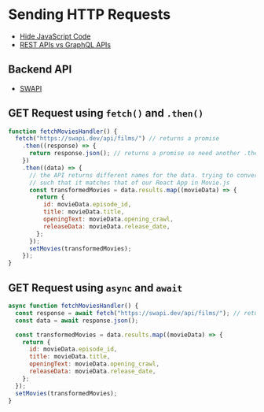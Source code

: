 # Sending HTTP Requests

- [Hide JavaScript Code](https://academind.com/tutorials/hide-javascript-code)
- [REST APIs vs GraphQL APIs](https://academind.com/tutorials/rest-vs-graphql)

## Backend API

- [SWAPI](swapi.dev)

## GET Request using `fetch()` and `.then()`

```js
function fetchMoviesHandler() {
  fetch("https://swapi.dev/api/films/") // returns a promise
    .then((response) => {
      return response.json(); // returns a promise so need another .then()
    })
    .then((data) => {
      // the API returns different names for the data. trying to convert the names
      // such that it matches that of our React App in Movie.js
      const transformedMovies = data.results.map((movieData) => {
        return {
          id: movieData.episode_id,
          title: movieData.title,
          openingText: movieData.opening_crawl,
          releaseData: movieData.release_date,
        };
      });
      setMovies(transformedMovies);
    });
}
```

## GET Request using `async` and `await`

```js
async function fetchMoviesHandler() {
  const response = await fetch("https://swapi.dev/api/films/"); // returns a promise
  const data = await response.json();

  const transformedMovies = data.results.map((movieData) => {
    return {
      id: movieData.episode_id,
      title: movieData.title,
      openingText: movieData.opening_crawl,
      releaseData: movieData.release_date,
    };
  });
  setMovies(transformedMovies);
}
```
